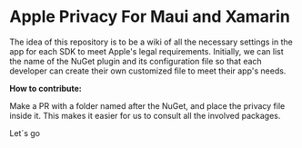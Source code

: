 # Apple Privacy For Maui and Xamarin

The idea of this repository is to be a wiki of all the necessary settings in the app for each SDK to meet Apple's legal requirements.
Initially, we can list the name of the NuGet plugin and its configuration file so that each developer can create their own customized file to meet their app's needs.

**How to contribute:**

Make a PR with a folder named after the NuGet, and place the privacy file inside it. This makes it easier for us to consult all the involved packages.

Let´s go
